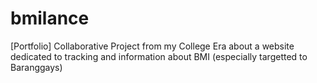 # bmilance
[Portfolio] Collaborative Project from my College Era about a website dedicated to tracking and information about BMI (especially targetted to Baranggays)
